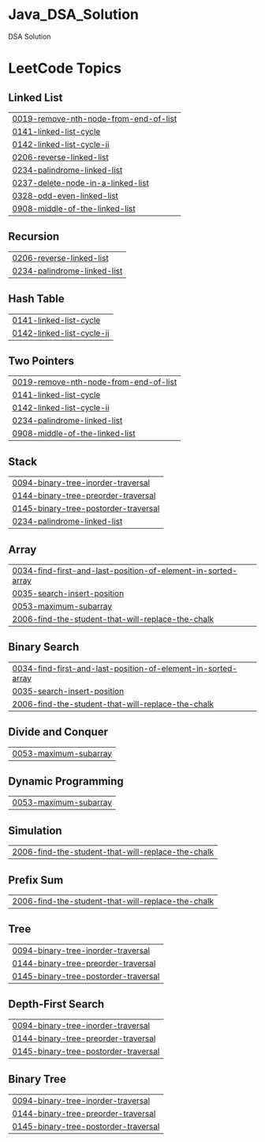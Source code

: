 # Java_DSA_Solution
DSA Solution

<!---LeetCode Topics Start-->
# LeetCode Topics
## Linked List
|  |
| ------- |
| [0019-remove-nth-node-from-end-of-list](https://github.com/harshitaditya/DSA_Solution/tree/master/0019-remove-nth-node-from-end-of-list) |
| [0141-linked-list-cycle](https://github.com/harshitaditya/DSA_Solution/tree/master/0141-linked-list-cycle) |
| [0142-linked-list-cycle-ii](https://github.com/harshitaditya/DSA_Solution/tree/master/0142-linked-list-cycle-ii) |
| [0206-reverse-linked-list](https://github.com/harshitaditya/DSA_Solution/tree/master/0206-reverse-linked-list) |
| [0234-palindrome-linked-list](https://github.com/harshitaditya/DSA_Solution/tree/master/0234-palindrome-linked-list) |
| [0237-delete-node-in-a-linked-list](https://github.com/harshitaditya/DSA_Solution/tree/master/0237-delete-node-in-a-linked-list) |
| [0328-odd-even-linked-list](https://github.com/harshitaditya/DSA_Solution/tree/master/0328-odd-even-linked-list) |
| [0908-middle-of-the-linked-list](https://github.com/harshitaditya/DSA_Solution/tree/master/0908-middle-of-the-linked-list) |
## Recursion
|  |
| ------- |
| [0206-reverse-linked-list](https://github.com/harshitaditya/DSA_Solution/tree/master/0206-reverse-linked-list) |
| [0234-palindrome-linked-list](https://github.com/harshitaditya/DSA_Solution/tree/master/0234-palindrome-linked-list) |
## Hash Table
|  |
| ------- |
| [0141-linked-list-cycle](https://github.com/harshitaditya/DSA_Solution/tree/master/0141-linked-list-cycle) |
| [0142-linked-list-cycle-ii](https://github.com/harshitaditya/DSA_Solution/tree/master/0142-linked-list-cycle-ii) |
## Two Pointers
|  |
| ------- |
| [0019-remove-nth-node-from-end-of-list](https://github.com/harshitaditya/DSA_Solution/tree/master/0019-remove-nth-node-from-end-of-list) |
| [0141-linked-list-cycle](https://github.com/harshitaditya/DSA_Solution/tree/master/0141-linked-list-cycle) |
| [0142-linked-list-cycle-ii](https://github.com/harshitaditya/DSA_Solution/tree/master/0142-linked-list-cycle-ii) |
| [0234-palindrome-linked-list](https://github.com/harshitaditya/DSA_Solution/tree/master/0234-palindrome-linked-list) |
| [0908-middle-of-the-linked-list](https://github.com/harshitaditya/DSA_Solution/tree/master/0908-middle-of-the-linked-list) |
## Stack
|  |
| ------- |
| [0094-binary-tree-inorder-traversal](https://github.com/harshitaditya/DSA_Solution/tree/master/0094-binary-tree-inorder-traversal) |
| [0144-binary-tree-preorder-traversal](https://github.com/harshitaditya/DSA_Solution/tree/master/0144-binary-tree-preorder-traversal) |
| [0145-binary-tree-postorder-traversal](https://github.com/harshitaditya/DSA_Solution/tree/master/0145-binary-tree-postorder-traversal) |
| [0234-palindrome-linked-list](https://github.com/harshitaditya/DSA_Solution/tree/master/0234-palindrome-linked-list) |
## Array
|  |
| ------- |
| [0034-find-first-and-last-position-of-element-in-sorted-array](https://github.com/harshitaditya/DSA_Solution/tree/master/0034-find-first-and-last-position-of-element-in-sorted-array) |
| [0035-search-insert-position](https://github.com/harshitaditya/DSA_Solution/tree/master/0035-search-insert-position) |
| [0053-maximum-subarray](https://github.com/harshitaditya/DSA_Solution/tree/master/0053-maximum-subarray) |
| [2006-find-the-student-that-will-replace-the-chalk](https://github.com/harshitaditya/DSA_Solution/tree/master/2006-find-the-student-that-will-replace-the-chalk) |
## Binary Search
|  |
| ------- |
| [0034-find-first-and-last-position-of-element-in-sorted-array](https://github.com/harshitaditya/DSA_Solution/tree/master/0034-find-first-and-last-position-of-element-in-sorted-array) |
| [0035-search-insert-position](https://github.com/harshitaditya/DSA_Solution/tree/master/0035-search-insert-position) |
| [2006-find-the-student-that-will-replace-the-chalk](https://github.com/harshitaditya/DSA_Solution/tree/master/2006-find-the-student-that-will-replace-the-chalk) |
## Divide and Conquer
|  |
| ------- |
| [0053-maximum-subarray](https://github.com/harshitaditya/DSA_Solution/tree/master/0053-maximum-subarray) |
## Dynamic Programming
|  |
| ------- |
| [0053-maximum-subarray](https://github.com/harshitaditya/DSA_Solution/tree/master/0053-maximum-subarray) |
## Simulation
|  |
| ------- |
| [2006-find-the-student-that-will-replace-the-chalk](https://github.com/harshitaditya/DSA_Solution/tree/master/2006-find-the-student-that-will-replace-the-chalk) |
## Prefix Sum
|  |
| ------- |
| [2006-find-the-student-that-will-replace-the-chalk](https://github.com/harshitaditya/DSA_Solution/tree/master/2006-find-the-student-that-will-replace-the-chalk) |
## Tree
|  |
| ------- |
| [0094-binary-tree-inorder-traversal](https://github.com/harshitaditya/DSA_Solution/tree/master/0094-binary-tree-inorder-traversal) |
| [0144-binary-tree-preorder-traversal](https://github.com/harshitaditya/DSA_Solution/tree/master/0144-binary-tree-preorder-traversal) |
| [0145-binary-tree-postorder-traversal](https://github.com/harshitaditya/DSA_Solution/tree/master/0145-binary-tree-postorder-traversal) |
## Depth-First Search
|  |
| ------- |
| [0094-binary-tree-inorder-traversal](https://github.com/harshitaditya/DSA_Solution/tree/master/0094-binary-tree-inorder-traversal) |
| [0144-binary-tree-preorder-traversal](https://github.com/harshitaditya/DSA_Solution/tree/master/0144-binary-tree-preorder-traversal) |
| [0145-binary-tree-postorder-traversal](https://github.com/harshitaditya/DSA_Solution/tree/master/0145-binary-tree-postorder-traversal) |
## Binary Tree
|  |
| ------- |
| [0094-binary-tree-inorder-traversal](https://github.com/harshitaditya/DSA_Solution/tree/master/0094-binary-tree-inorder-traversal) |
| [0144-binary-tree-preorder-traversal](https://github.com/harshitaditya/DSA_Solution/tree/master/0144-binary-tree-preorder-traversal) |
| [0145-binary-tree-postorder-traversal](https://github.com/harshitaditya/DSA_Solution/tree/master/0145-binary-tree-postorder-traversal) |
<!---LeetCode Topics End-->